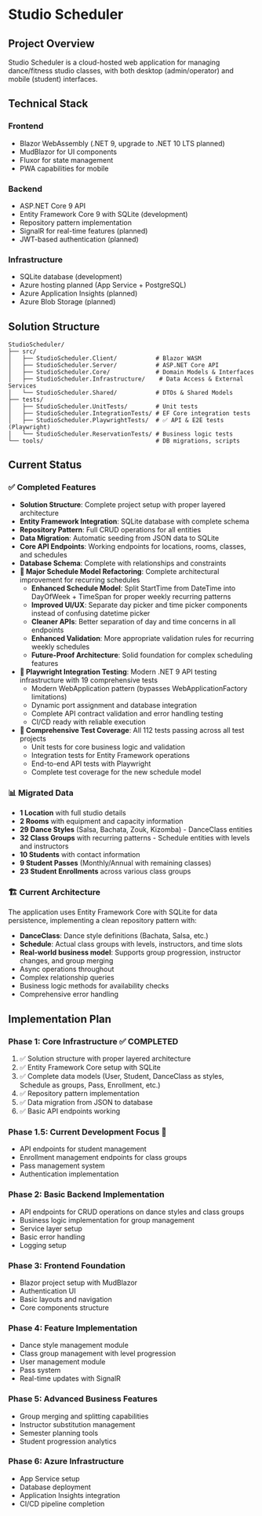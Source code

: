 # Studio Scheduler

## Project Overview
Studio Scheduler is a cloud-hosted web application for managing dance/fitness studio classes, with both desktop (admin/operator) and mobile (student) interfaces.

## Technical Stack

### Frontend
- Blazor WebAssembly (.NET 9, upgrade to .NET 10 LTS planned)
- MudBlazor for UI components
- Fluxor for state management
- PWA capabilities for mobile

### Backend
- ASP.NET Core 9 API
- Entity Framework Core 9 with SQLite (development)
- Repository pattern implementation
- SignalR for real-time features (planned)
- JWT-based authentication (planned)

### Infrastructure
- SQLite database (development)
- Azure hosting planned (App Service + PostgreSQL)
- Azure Application Insights (planned)
- Azure Blob Storage (planned)

## Solution Structure
```
StudioScheduler/
├── src/
│   ├── StudioScheduler.Client/           # Blazor WASM
│   ├── StudioScheduler.Server/           # ASP.NET Core API
│   ├── StudioScheduler.Core/             # Domain Models & Interfaces
│   ├── StudioScheduler.Infrastructure/    # Data Access & External Services
│   └── StudioScheduler.Shared/           # DTOs & Shared Models
├── tests/
│   ├── StudioScheduler.UnitTests/        # Unit tests
│   ├── StudioScheduler.IntegrationTests/ # EF Core integration tests
│   ├── StudioScheduler.PlaywrightTests/  # ✅ API & E2E tests (Playwright)
│   └── StudioScheduler.ReservationTests/ # Business logic tests
└── tools/                                # DB migrations, scripts
```

## Current Status

### ✅ Completed Features
- **Solution Structure**: Complete project setup with proper layered architecture
- **Entity Framework Integration**: SQLite database with complete schema
- **Repository Pattern**: Full CRUD operations for all entities
- **Data Migration**: Automatic seeding from JSON data to SQLite
- **Core API Endpoints**: Working endpoints for locations, rooms, classes, and schedules
- **Database Schema**: Complete with relationships and constraints
- **🎉 Major Schedule Model Refactoring**: Complete architectural improvement for recurring schedules
  - **Enhanced Schedule Model**: Split StartTime from DateTime into DayOfWeek + TimeSpan for proper weekly recurring patterns
  - **Improved UI/UX**: Separate day picker and time picker components instead of confusing datetime picker
  - **Cleaner APIs**: Better separation of day and time concerns in all endpoints
  - **Enhanced Validation**: More appropriate validation rules for recurring weekly schedules
  - **Future-Proof Architecture**: Solid foundation for complex scheduling features
- **🎉 Playwright Integration Testing**: Modern .NET 9 API testing infrastructure with 19 comprehensive tests
  - Modern WebApplication pattern (bypasses WebApplicationFactory limitations)
  - Dynamic port assignment and database integration
  - Complete API contract validation and error handling testing
  - CI/CD ready with reliable execution
- **🎉 Comprehensive Test Coverage**: All 112 tests passing across all test projects
  - Unit tests for core business logic and validation
  - Integration tests for Entity Framework operations
  - End-to-end API tests with Playwright
  - Complete test coverage for the new schedule model

### 📊 Migrated Data
- **1 Location** with full studio details
- **2 Rooms** with equipment and capacity information
- **29 Dance Styles** (Salsa, Bachata, Zouk, Kizomba) - DanceClass entities
- **32 Class Groups** with recurring patterns - Schedule entities with levels and instructors
- **10 Students** with contact information
- **9 Student Passes** (Monthly/Annual with remaining classes)
- **23 Student Enrollments** across various class groups

### 🏗️ Current Architecture
The application uses Entity Framework Core with SQLite for data persistence, implementing a clean repository pattern with:
- **DanceClass**: Dance style definitions (Bachata, Salsa, etc.)
- **Schedule**: Actual class groups with levels, instructors, and time slots
- **Real-world business model**: Supports group progression, instructor changes, and group merging
- Async operations throughout
- Complex relationship queries
- Business logic methods for availability checks
- Comprehensive error handling

## Implementation Plan

### Phase 1: Core Infrastructure ✅ COMPLETED
1. ✅ Solution structure with proper layered architecture
2. ✅ Entity Framework Core setup with SQLite
3. ✅ Complete data models (User, Student, DanceClass as styles, Schedule as groups, Pass, Enrollment, etc.)
4. ✅ Repository pattern implementation
5. ✅ Data migration from JSON to database
6. ✅ Basic API endpoints working

### Phase 1.5: Current Development Focus 🔄
- API endpoints for student management
- Enrollment management endpoints for class groups
- Pass management system
- Authentication implementation

### Phase 2: Basic Backend Implementation
- API endpoints for CRUD operations on dance styles and class groups
- Business logic implementation for group management
- Service layer setup
- Basic error handling
- Logging setup

### Phase 3: Frontend Foundation
- Blazor project setup with MudBlazor
- Authentication UI
- Basic layouts and navigation
- Core components structure

### Phase 4: Feature Implementation
- Dance style management module
- Class group management with level progression
- User management module
- Pass system
- Real-time updates with SignalR

### Phase 5: Advanced Business Features
- Group merging and splitting capabilities
- Instructor substitution management
- Semester planning tools
- Student progression analytics

### Phase 6: Azure Infrastructure
- App Service setup
- Database deployment
- Application Insights integration
- CI/CD pipeline completion
